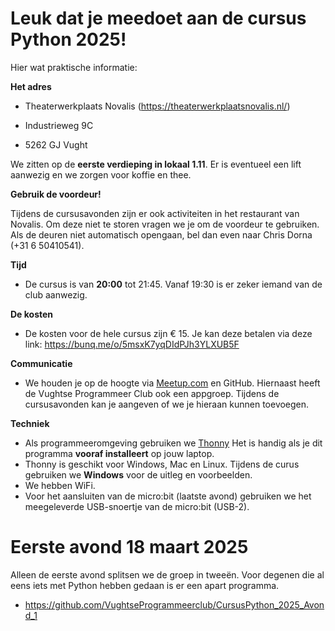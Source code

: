# Leuk dat je meedoet aan de cursus Python 2025!

Hier wat praktische informatie:

**Het adres**

* Theaterwerkplaats Novalis (https://theaterwerkplaatsnovalis.nl/)

* Industrieweg 9C

* 5262 GJ Vught

We zitten op de **eerste verdieping in lokaal 1.11**. Er is eventueel een lift aanwezig en we zorgen voor koffie en thee.

**Gebruik de voordeur!**

Tijdens de cursusavonden zijn er ook activiteiten in het restaurant van Novalis. Om deze niet te storen vragen we je om de voordeur te gebruiken. Als de deuren niet automatisch opengaan, bel dan even naar Chris Dorna (+31 6 50410541).

**Tijd**

* De cursus is van **20:00** tot 21:45. Vanaf 19:30 is er zeker iemand van de club aanwezig.

**De kosten**

* De kosten voor de hele cursus zijn € 15. Je kan deze betalen via deze link: https://bunq.me/o/5msxK7yqDIdPJh3YLXUB5F

**Communicatie**

* We houden je op de hoogte via [Meetup.com](https://www.meetup.com/nl-NL/vughtse-programmeerclub/events/305722332) en GitHub. Hiernaast heeft de Vughtse Programmeer Club ook een appgroep. Tijdens de cursusavonden kan je aangeven of we je hieraan kunnen toevoegen.

**Techniek**

* Als programmeeromgeving gebruiken we [Thonny](https://thonny.org/) Het is handig als je dit programma **vooraf installeert** op jouw laptop.
* Thonny is geschikt voor Windows, Mac en Linux. Tijdens de curus gebruiken we **Windows** voor de uitleg en voorbeelden.
* We hebben WiFi.
* Voor het aansluiten van de micro:bit (laatste avond) gebruiken we het meegeleverde USB-snoertje van de micro:bit (USB-2).

# Eerste avond 18 maart 2025

Alleen de eerste avond splitsen we de groep in tweeën. Voor degenen die al eens iets met Python hebben gedaan is er een apart programma.
* https://github.com/VughtseProgrammeerclub/CursusPython_2025_Avond_1
